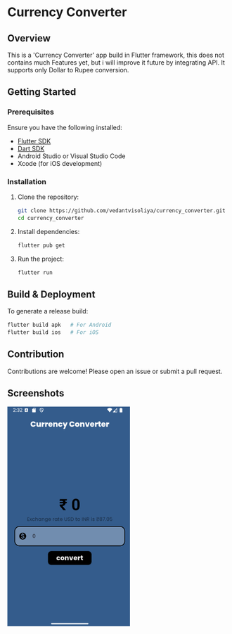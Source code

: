 # Currency Converter

## Overview
This is a 'Currency Converter' app build in Flutter framework, this does not contains much Features yet, but i will improve it future by integrating API.
It supports only Dollar to Rupee conversion. 

## Getting Started
### Prerequisites
Ensure you have the following installed:
- [Flutter SDK](https://flutter.dev/docs/get-started/install)
- [Dart SDK](https://dart.dev/get-dart)
- Android Studio or Visual Studio Code
- Xcode (for iOS development)

### Installation
1. Clone the repository:
   ```sh
   git clone https://github.com/vedantvisoliya/currency_converter.git
   cd currency_converter
   ```
2. Install dependencies:
   ```sh
   flutter pub get
   ```
3. Run the project:
   ```sh
   flutter run
   ```
   
## Build & Deployment
To generate a release build:
```sh
flutter build apk   # For Android
flutter build ios   # For iOS
```

## Contribution
Contributions are welcome! Please open an issue or submit a pull request.

## Screenshots

![App Screenshot](assets/screenshots/currency_converter_0.1.2.png)